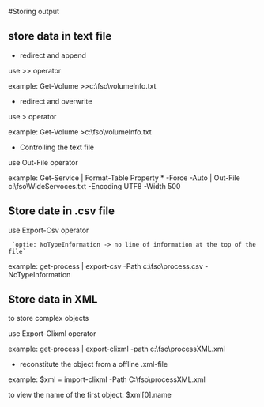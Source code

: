#Storing output

## store data in text file

* redirect and append

use >> operator

example: Get-Volume >>c:\fso\volumeInfo.txt

* redirect and overwrite

use > operator

example: Get-Volume >c:\fso\volumeInfo.txt

* Controlling the text file
 
 use Out-File operator
 
 example: Get-Service | Format-Table Property * -Force -Auto | Out-File c:\fso\WideServoces.txt -Encoding UTF8 -Width 500

## Store date in .csv file

use Export-Csv operator 
	 
	 `optie: NoTypeInformation -> no line of information at the top of the file`

example: get-process | export-csv -Path c:\fso\process.csv -NoTypeInformation

## Store data in XML
to store complex objects

use Export-Clixml operator

example: get-process | export-clixml -path c:\fso\processXML.xml

* reconstitute the object from a offline .xml-file

example: $xml = import-clixml -Path C:\fso\processXML.xml

to view the name of the first object:
 $xml[0].name



